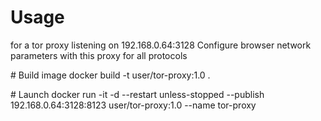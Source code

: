 # Usage
for a tor proxy listening on 192.168.0.64:3128
Configure browser network parameters with this proxy for all protocols

# Build image
docker build -t user/tor-proxy:1.0 .

# Launch
docker run -it -d --restart unless-stopped --publish 192.168.0.64:3128:8123 user/tor-proxy:1.0 --name tor-proxy

